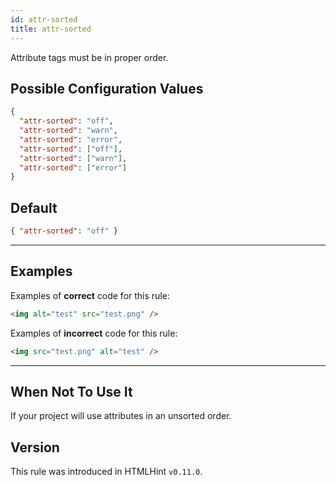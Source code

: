 ```yaml
---
id: attr-sorted
title: attr-sorted
---
```


Attribute tags must be in proper order.

## Possible Configuration Values

```json
{
  "attr-sorted": "off",
  "attr-sorted": "warn",
  "attr-sorted": "error",
  "attr-sorted": ["off"],
  "attr-sorted": ["warn"],
  "attr-sorted": ["error"]
}
```

## Default

```json
{ "attr-sorted": "off" }
```

---

## Examples

Examples of **correct** code for this rule:

```html
<img alt="test" src="test.png" />
```

Examples of **incorrect** code for this rule:

```html
<img src="test.png" alt="test" />
```

---

## When Not To Use It

If your project will use attributes in an unsorted order.

## Version

This rule was introduced in HTMLHint `v0.11.0`.
